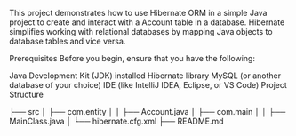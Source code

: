 This project demonstrates how to use Hibernate ORM in a simple Java project to create and interact with a Account table in a database. Hibernate simplifies working with relational databases by mapping Java objects to database tables and vice versa.

Prerequisites
Before you begin, ensure that you have the following:

Java Development Kit (JDK) installed
Hibernate library
MySQL (or another database of your choice)
IDE (like IntelliJ IDEA, Eclipse, or VS Code)
Project Structure

├── src
│   ├── com.entity
│   │   ├── Account.java
│   ├── com.main
│   │   ├── MainClass.java
│   └── hibernate.cfg.xml
├── README.md

